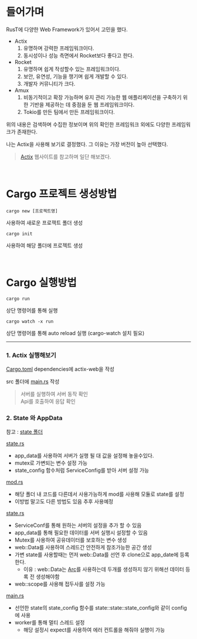 # 들어가며

RusT에 다양한 Web Framework가 있어서 고민을 했다.

* Actix <br>
    1. 유명하며 강력한 프레임워크이다.
    2. 동시성이나 성능 측면에서 Rocket보다 좋다고 한다.
* Rocket <br> 
    1. 유명하며 쉽게 작성할수 있는 프레임워크이다.
    2. 보안, 유연성, 기능을 챙기며 쉽게 개발할 수 있다.
    3. 개발자 커뮤니티가 크다.
* Amux  <br>
    1. 비동기적이고 확장 가능하며 유지 관리 가능한 웹 애플리케이션을 구축하기 위한 기반을 제공하는 데 중점을 둔 웹 프레임워크이다.
    2. Tokio를 만든 팀에서 만든 프레임워크이다.

위의 내용은 검색하며 수집한 정보이며 위의 확인한 프레임워크 외에도 다양한 프레임워크가 존재한다.

나는 Actix을 사용해 보기로 결정했다. 그 이유는 가장 버전이 높아 선택했다.

> [Actix](https://actix.rs/) 웹사이트를 참고하며 일단 해보겠다.

<br>

# Cargo 프로젝트 생성방법

`cargo new [프로젝트명]`

사용하여 새로운 프로잭트 폴더 생성

`cargo init`

사용하여 해당 폴더에 프로젝트 생성

<br>



# Cargo 실행방법

`cargo run`

상단 명령어를 통해 실행

`cargo watch -x run`

상단 명령어를 통해 auto reload 실행 (cargo-watch 설치 필요)

------

### 1. Actix 실행해보기

[Cargo.toml](./Cargo.toml) dependencies에 actix-web을 작성

src 폴더에 [main.rs](./src/main.rs) 작성

> 서버를 실행하여 서버 동작 확인
<br>Api를 호출하여 응답 확인 <br>

### 2. State 와 AppData

참고 : [state 폴더](./src/state)

[state.rs](./src/state/state.rs)
* app_data를 사용하여 서버가 실행 될 대 값을 설정해 놓을수있다.
* mutex로 가변되는 변수 설정 가능
* state_config 함수처럼 ServiceConfig를 받아 서버 설정 가능

[mod.rs](./src/state/mod.rs)
* 해당 폴더 내 코드를 다른데서 사용가능하게 mod를 사용해 모듈로  state를 설정
* 이방법 말고도 다른 방법도 있음 추후 사용예정

[state.rs](./src/state/state.rs)
* ServiceConf를 통해 원하는 서버의 설정을 추가 할 수 있음
* app_data를 통해 필요한 데이터를 서버 실행시 설정할 수 있음
* Mutex를 사용하여 공유데이터를 보호하는 변수 생성
* web::Data를 사용하여 스레드간 안전하게 참조가능한 공간 생성
* 가변 state를 사용할때는 먼저 web::Data를 선언 후 clone으로 app_date에 등록한다.
  * 이유 : web::Data는 [Arc](https://doc.rust-lang.org/std/sync/struct.Arc.html)를 사용하는데 두개를 생성하지 않기 위해선 데이터 등록 전 생성해야함
* web::scope를 사용해 접두사를 설정 가능

[main.rs](./src/main.rs)
* 선언한 state의 state_config 함수를 state::state::state_config와 같이 config에 사용
* worker를 통해 멀티 스레드 설정
  * 해당 설정시 expect를 사용하여 에러 컨트롤을 해줘야 실행이 가능
